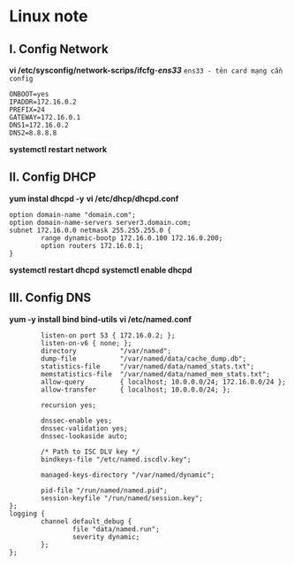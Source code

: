 # Linux note
## I. Config Network
**vi /etc/sysconfig/network-scrips/ifcfg**-***ens33*** `ens33 - tên card mạng cần config`
```BOOTPROTO=static
ONBOOT=yes
IPADDR=172.16.0.2
PREFIX=24
GATEWAY=172.16.0.1
DNS1=172.16.0.2
DNS2=8.8.8.8
```

**systemctl restart network**

## II. Config DHCP
**yum instal dhcpd -y**
**vi /etc/dhcp/dhcpd.conf**
```
option domain-name "domain.com";
option domain-name-servers server3.domain.com;
subnet 172.16.0.0 netmask 255.255.255.0 {
        range dynamic-bootp 172.16.0.100 172.16.0.200;
        option routers 172.16.0.1;
}
```
**systemctl restart dhcpd**
**systemctl enable dhcpd**
 
## III. Config DNS
**yum -y install bind bind-utils**
**vi /etc/named.conf**

```options {
        listen-on port 53 { 172.16.0.2; };
        listen-on-v6 { none; };
        directory           "/var/named";
        dump-file           "/var/named/data/cache_dump.db";
        statistics-file     "/var/named/data/named_stats.txt";
        memstatistics-file  "/var/named/data/named_mem_stats.txt";
        allow-query         { localhost; 10.0.0.0/24; 172.16.0.0/24 };
        allow-transfer      { localhost; 10.0.0.0/24; };

        recursion yes;

        dnssec-enable yes;
        dnssec-validation yes;
        dnssec-lookaside auto;

        /* Path to ISC DLV key */
        bindkeys-file "/etc/named.iscdlv.key";

        managed-keys-directory "/var/named/dynamic";

        pid-file "/run/named/named.pid";
        session-keyfile "/run/named/session.key";
};
logging {
        channel default_debug {
                file "data/named.run";
                severity dynamic;
        };
};
```
